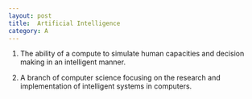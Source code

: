 ```yaml
---
layout: post
title:  Artificial Intelligence
category: A
---
```


1. The ability of a compute to simulate human capacities and decision making in an intelligent manner. 

2. A branch of computer science focusing on the research and implementation of intelligent systems in computers.